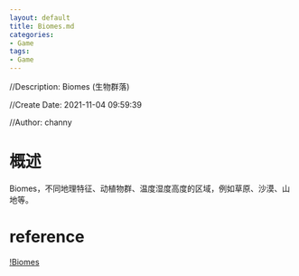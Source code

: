 ```yaml
---
layout: default
title: Biomes.md
categories:
- Game
tags:
- Game
---
```

//Description: Biomes (生物群落)

//Create Date: 2021-11-04 09:59:39

//Author: channy

# 概述 
Biomes，不同地理特征、动植物群、温度湿度高度的区域，例如草原、沙漠、山地等。



# reference
[!Biomes](http://mc.163.com/20190918/31451_833404.html)
